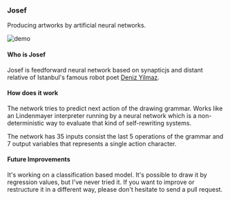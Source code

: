 ### Josef

Producing artworks by artificial neural networks.

![demo](https://fatiherikli.github.io/josef/static/example.PNG?kurwacache3)

#### Who is Josef

Josef is feedforward neural network based on synapticjs and distant relative of Istanbul's famous robot poet [Deniz Yilmaz](https://vimeo.com/161035144).

#### How does it work
The network tries to predict next action of the drawing grammar. Works like an Lindenmayer interpreter running by a neural network which is a non-deterministic way to evaluate that kind of self-rewriting systems.

The network has 35 inputs consist the last 5 operations of the grammar and 7 output variables that represents a single action character.

#### Future Improvements
It's working on a classification based model. It's possible to draw it by regression values, but I've never tried it. If you want to improve or restructure it in a different way, please don't hesitate to send a pull request.

